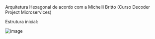 Arquitetura Hexagonal de acordo com a Michelli Britto (Curso Decoder Project Microservices)

Estrutura inicial:

![image](https://github.com/pietroBragaAquinoJunior/hexagonal/assets/85259321/6b7afcfc-77a2-4247-b4f2-ed73f2be5ca1)
